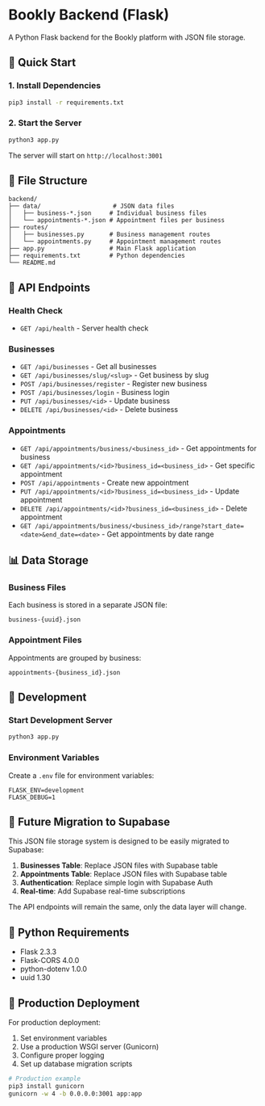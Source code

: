 # Bookly Backend (Flask)

A Python Flask backend for the Bookly platform with JSON file storage.

## 🚀 Quick Start

### 1. Install Dependencies
```bash
pip3 install -r requirements.txt
```

### 2. Start the Server
```bash
python3 app.py
```

The server will start on `http://localhost:3001`

## 📁 File Structure

```
backend/
├── data/                    # JSON data files
│   ├── business-*.json     # Individual business files
│   └── appointments-*.json # Appointment files per business
├── routes/
│   ├── businesses.py       # Business management routes
│   └── appointments.py     # Appointment management routes
├── app.py                  # Main Flask application
├── requirements.txt        # Python dependencies
└── README.md
```

## 🔗 API Endpoints

### Health Check
- `GET /api/health` - Server health check

### Businesses
- `GET /api/businesses` - Get all businesses
- `GET /api/businesses/slug/<slug>` - Get business by slug
- `POST /api/businesses/register` - Register new business
- `POST /api/businesses/login` - Business login
- `PUT /api/businesses/<id>` - Update business
- `DELETE /api/businesses/<id>` - Delete business

### Appointments
- `GET /api/appointments/business/<business_id>` - Get appointments for business
- `GET /api/appointments/<id>?business_id=<business_id>` - Get specific appointment
- `POST /api/appointments` - Create new appointment
- `PUT /api/appointments/<id>?business_id=<business_id>` - Update appointment
- `DELETE /api/appointments/<id>?business_id=<business_id>` - Delete appointment
- `GET /api/appointments/business/<business_id>/range?start_date=<date>&end_date=<date>` - Get appointments by date range

## 📊 Data Storage

### Business Files
Each business is stored in a separate JSON file:
```
business-{uuid}.json
```

### Appointment Files
Appointments are grouped by business:
```
appointments-{business_id}.json
```

## 🔧 Development

### Start Development Server
```bash
python3 app.py
```

### Environment Variables
Create a `.env` file for environment variables:
```
FLASK_ENV=development
FLASK_DEBUG=1
```

## 🔄 Future Migration to Supabase

This JSON file storage system is designed to be easily migrated to Supabase:

1. **Businesses Table**: Replace JSON files with Supabase table
2. **Appointments Table**: Replace JSON files with Supabase table
3. **Authentication**: Replace simple login with Supabase Auth
4. **Real-time**: Add Supabase real-time subscriptions

The API endpoints will remain the same, only the data layer will change.

## 🐍 Python Requirements

- Flask 2.3.3
- Flask-CORS 4.0.0
- python-dotenv 1.0.0
- uuid 1.30

## 🚀 Production Deployment

For production deployment:

1. Set environment variables
2. Use a production WSGI server (Gunicorn)
3. Configure proper logging
4. Set up database migration scripts

```bash
# Production example
pip3 install gunicorn
gunicorn -w 4 -b 0.0.0.0:3001 app:app
``` 